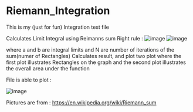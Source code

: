 # Riemann_Integration

This is my (just for fun) Integration test file

Calculates Limit Integral using Reimanns sum Right rule : 
![image](https://user-images.githubusercontent.com/47281451/209481583-b4c790a3-6a62-4d8e-9b78-2c5a1dc9ebff.png)
![image](https://user-images.githubusercontent.com/47281451/209481592-764400b3-52a8-4f07-a03b-1f9526525ffe.png)

where a and b are integral limits and N are number of iterations of the sum(numer of Rectangles)
Calculates result, and plot two plot where the first plot illustrates Rectangles on the graph and the
second plot illustrates the overall area under the function

File is able to plot :

![image](https://user-images.githubusercontent.com/47281451/209481568-764539aa-9c7c-47fd-b312-6d2563473ddf.png)


Pictures are from : 
https://en.wikipedia.org/wiki/Riemann_sum

